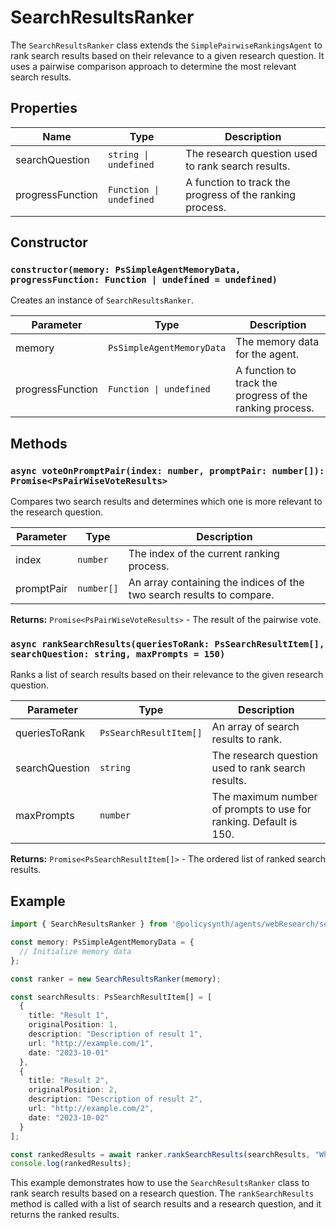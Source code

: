 # SearchResultsRanker

The `SearchResultsRanker` class extends the `SimplePairwiseRankingsAgent` to rank search results based on their relevance to a given research question. It uses a pairwise comparison approach to determine the most relevant search results.

## Properties

| Name             | Type                          | Description                                      |
|------------------|-------------------------------|--------------------------------------------------|
| searchQuestion   | `string \| undefined`         | The research question used to rank search results. |
| progressFunction | `Function \| undefined`       | A function to track the progress of the ranking process. |

## Constructor

### `constructor(memory: PsSimpleAgentMemoryData, progressFunction: Function | undefined = undefined)`

Creates an instance of `SearchResultsRanker`.

| Parameter        | Type                          | Description                                      |
|------------------|-------------------------------|--------------------------------------------------|
| memory           | `PsSimpleAgentMemoryData`     | The memory data for the agent.                   |
| progressFunction | `Function \| undefined`       | A function to track the progress of the ranking process. |

## Methods

### `async voteOnPromptPair(index: number, promptPair: number[]): Promise<PsPairWiseVoteResults>`

Compares two search results and determines which one is more relevant to the research question.

| Parameter  | Type        | Description                                      |
|------------|-------------|--------------------------------------------------|
| index      | `number`    | The index of the current ranking process.        |
| promptPair | `number[]`  | An array containing the indices of the two search results to compare. |

**Returns:** `Promise<PsPairWiseVoteResults>` - The result of the pairwise vote.

### `async rankSearchResults(queriesToRank: PsSearchResultItem[], searchQuestion: string, maxPrompts = 150)`

Ranks a list of search results based on their relevance to the given research question.

| Parameter      | Type                    | Description                                      |
|----------------|-------------------------|--------------------------------------------------|
| queriesToRank  | `PsSearchResultItem[]`  | An array of search results to rank.              |
| searchQuestion | `string`                | The research question used to rank search results. |
| maxPrompts     | `number`                | The maximum number of prompts to use for ranking. Default is 150. |

**Returns:** `Promise<PsSearchResultItem[]>` - The ordered list of ranked search results.

## Example

```typescript
import { SearchResultsRanker } from '@policysynth/agents/webResearch/searchResultsRanker.js';

const memory: PsSimpleAgentMemoryData = {
  // Initialize memory data
};

const ranker = new SearchResultsRanker(memory);

const searchResults: PsSearchResultItem[] = [
  {
    title: "Result 1",
    originalPosition: 1,
    description: "Description of result 1",
    url: "http://example.com/1",
    date: "2023-10-01"
  },
  {
    title: "Result 2",
    originalPosition: 2,
    description: "Description of result 2",
    url: "http://example.com/2",
    date: "2023-10-02"
  }
];

const rankedResults = await ranker.rankSearchResults(searchResults, "What is the best way to learn TypeScript?");
console.log(rankedResults);
```

This example demonstrates how to use the `SearchResultsRanker` class to rank search results based on a research question. The `rankSearchResults` method is called with a list of search results and a research question, and it returns the ranked results.